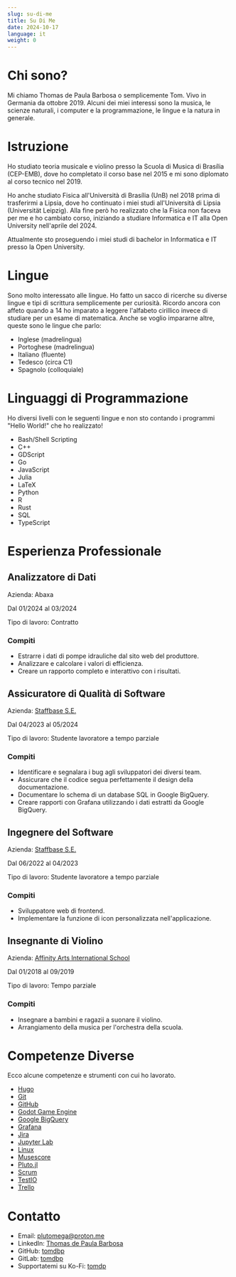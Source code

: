 ```yaml
---
slug: su-di-me
title: Su Di Me
date: 2024-10-17
language: it
weight: 0
---
```


# Chi sono?

Mi chiamo Thomas de Paula Barbosa o semplicemente Tom. Vivo in Germania da ottobre 2019. Alcuni dei miei interessi sono la musica, le scienze naturali, i computer e la programmazione, le lingue e la natura in generale.

# Istruzione

Ho studiato teoria musicale e violino presso la Scuola di Musica di Brasília (CEP-EMB), dove ho completato il corso base nel 2015 e mi sono diplomato al corso tecnico nel 2019.

Ho anche studiato Fisica all'Università di Brasília (UnB) nel 2018 prima di trasferirmi a Lipsia, dove ho continuato i miei studi all'Università di Lipsia (Universität Leipzig). Alla fine però ho realizzato che la Fisica non faceva per me e ho cambiato corso, iniziando a studiare Informatica e IT alla Open University nell'aprile del 2024.

Attualmente sto proseguendo i miei studi di bachelor in Informatica e IT presso la Open University.

# Lingue

Sono molto interessato alle lingue. Ho fatto un sacco di ricerche su diverse lingue e tipi di scrittura semplicemente per curiosità. Ricordo ancora con affeto quando a 14 ho imparato a leggere l'alfabeto cirillico invece di studiare per un esame di matematica. Anche se voglio impararne altre, queste sono le lingue che parlo:

- Inglese (madrelingua)
- Portoghese (madrelingua)
- Italiano (fluente)
- Tedesco (circa C1)
- Spagnolo (colloquiale)

# Linguaggi di Programmazione

Ho diversi livelli con le seguenti lingue e non sto contando i programmi "Hello World!" che ho realizzato!

- Bash/Shell Scripting
- C++
- GDScript
- Go
- JavaScript
- Julia
- LaTeX
- Python
- R
- Rust
- SQL
- TypeScript

# Esperienza Professionale

## Analizzatore di Dati

Azienda: Abaxa

Dal 01/2024 al 03/2024

Tipo di lavoro: Contratto

### Compiti

- Estrarre i dati di pompe idrauliche dal sito web del produttore.
- Analizzare e calcolare i valori di efficienza.
- Creare un rapporto completo e interattivo con i risultati.

## Assicuratore di Qualità di Software

Azienda: [Staffbase S.E.](https://staffbase.com)

Dal 04/2023 al 05/2024

Tipo di lavoro: Studente lavoratore a tempo parziale

### Compiti

- Identificare e segnalara i bug agli sviluppatori dei diversi team.
- Assicurare che il codice segua perfettamente il design della documentazione.
- Documentare lo schema di un database SQL in Google BigQuery.
- Creare rapporti con Grafana utilizzando i dati estratti da Google BigQuery.

## Ingegnere del Software

Azienda: [Staffbase S.E.](https://staffbase.com)

Dal 06/2022 al 04/2023

Tipo di lavoro: Studente lavoratore a tempo parziale

### Compiti

- Sviluppatore web di frontend.
- Implementare la funzione di icon personalizzata nell'applicazione.

## Insegnante di Violino

Azienda: [Affinity Arts International School](https://www.affinityarts.com.br/)

Dal 01/2018 al 09/2019

Tipo di lavoro: Tempo parziale

### Compiti

- Insegnare a bambini e ragazii a suonare il violino.
- Arrangiamento della musica per l'orchestra della scuola.

# Competenze Diverse

Ecco alcune competenze e strumenti con cui ho lavorato.

- [Hugo](https://gohugo.io)
- [Git](https://git-scm.com/)
- [GitHub](https://github.com/)
- [Godot Game Engine](https://godotengine.org/)
- [Google BigQuery](https://cloud.google.com/bigquery)
- [Grafana](https://grafana.com)
- [Jira](https://www.atlassian.com/software/jira)
- [Jupyter Lab](https://jupyter.org/)
- [Linux](https://www.linux.org/)
- [Musescore](https://musescore.org/)
- [Pluto.jl](https://plutojl.org/)
- [Scrum](https://www.scrum.org/)
- [TestIO](https://test.io/)
- [Trello](https://trello.com/)

# Contatto

- Email: <plutomega@proton.me>
- LinkedIn: [Thomas de Paula Barbosa](https://linkedin.com/in/thomas-de-paula-barbosa-17302b243)
- GitHub: [tomdbp](https://github.com/tomdpb)
- GitLab: [tomdbp](https://gitlab.com/tomdpb)
- Supportatemi su Ko-Fi: [tomdp](https://ko-fi.com/tomdpb)

